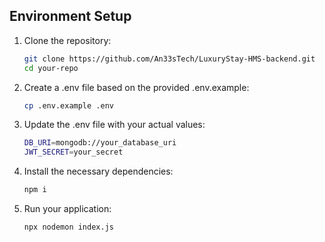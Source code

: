 ## Environment Setup

1. Clone the repository:

   ```bash
   git clone https://github.com/An33sTech/LuxuryStay-HMS-backend.git
   cd your-repo
2. Create a .env file based on the provided .env.example:
   ```bash
   cp .env.example .env
3. Update the .env file with your actual values:
   ```bash
   DB_URI=mongodb://your_database_uri
   JWT_SECRET=your_secret
4. Install the necessary dependencies:
   ```bash
   npm i
5. Run your application:
   ```bash
   npx nodemon index.js
